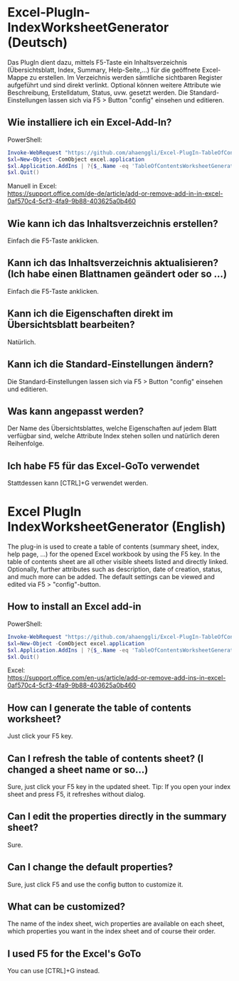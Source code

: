# Excel-PlugIn-IndexWorksheetGenerator (Deutsch)
Das PlugIn dient dazu, mittels F5-Taste ein Inhaltsverzeichnis (Übersichtsblatt, Index, Summary, Help-Seite,...) für die geöffnete Excel-Mappe zu erstellen.
Im Verzeichnis werden sämtliche sichtbaren Register aufgeführt und sind direkt verlinkt. Optional können weitere Attribute wie Beschreibung, Erstelldatum, Status, uvw. gesetzt werden.
Die Standard-Einstellungen lassen sich via F5 > Button "config" einsehen und editieren.

## Wie installiere ich ein Excel-Add-In?
PowerShell: 
```PowerShell
Invoke-WebRequest "https://github.com/ahaenggli/Excel-PlugIn-TableOfContents/releases/latest/download/TableOfContentsWorksheetGenerator.xlam" -OutFile $env:APPDATA"\Microsoft\AddIns\TableOfContentsWorksheetGenerator.xlam"
$xl=New-Object -ComObject excel.application
$xl.Application.AddIns | ?{$_.Name -eq 'TableOfContentsWorksheetGenerator.xlam'} | %{$_.Installed=$true}
$xl.Quit()
```
Manuell in Excel:  
https://support.office.com/de-de/article/add-or-remove-add-in-in-excel-0af570c4-5cf3-4fa9-9b88-403625a0b460  

## Wie kann ich das Inhaltsverzeichnis erstellen?
Einfach die F5-Taste anklicken.

## Kann ich das Inhaltsverzeichnis aktualisieren? (Ich habe einen Blattnamen geändert oder so ...)
Einfach die F5-Taste anklicken.

## Kann ich die Eigenschaften direkt im Übersichtsblatt bearbeiten?
Natürlich.

## Kann ich die Standard-Einstellungen ändern?
Die Standard-Einstellungen lassen sich via F5 > Button "config" einsehen und editieren.

## Was kann angepasst werden?
Der Name des Übersichtsblattes, welche Eigenschaften auf jedem Blatt verfügbar sind, welche Attribute Index stehen sollen und natürlich deren Reihenfolge.

## Ich habe F5 für das Excel-GoTo verwendet
Stattdessen kann [CTRL]+G verwendet werden.

# Excel PlugIn IndexWorksheetGenerator (English)
The plug-in is used to create a table of contents (summary sheet, index, help page, ...) for the opened Excel workbook by using the F5 key.
In the table of contents sheet are all other visible sheets listed and directly linked. 
Optionally, further attributes such as description, date of creation, status, and much more can be added.
The default settings can be viewed and edited via F5 > "config"-button.

## How to install an Excel add-in
PowerShell: 
```PowerShell
Invoke-WebRequest "https://github.com/ahaenggli/Excel-PlugIn-TableOfContents/releases/latest/download/TableOfContentsWorksheetGenerator.xlam" -OutFile $env:APPDATA"\Microsoft\AddIns\TableOfContentsWorksheetGenerator.xlam"
$xl=New-Object -ComObject excel.application
$xl.Application.AddIns | ?{$_.Name -eq 'TableOfContentsWorksheetGenerator.xlam'} | %{$_.Installed=$true}
$xl.Quit()
```
Excel:  
https://support.office.com/en-us/article/add-or-remove-add-ins-in-excel-0af570c4-5cf3-4fa9-9b88-403625a0b460

## How can I generate the table of contents worksheet?
Just click your F5 key.

## Can I refresh the table of contents sheet? (I changed a sheet name or so...)
Sure, just click your F5 key in the updated sheet.
Tip: If you open your index sheet and press F5, it refreshes without dialog.

## Can I edit the properties directly in the summary sheet?
Sure.

## Can I change the default properties?
Sure, just click F5 and use the config button to customize it.

## What can be customized?
The name of the index sheet, wich properties are available on each sheet, which properties you want in the index sheet and of course their order.

## I used F5 for the Excel's GoTo
You can use [CTRL]+G instead.
